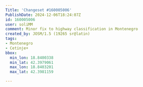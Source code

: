 ```yaml
---
Title: 'Changeset #160005006'
PublishDate: 2024-12-06T18:24:07Z
id: 160005006
user: soliMM
comment: Minor fix to highway classification in Montenegro
created_by: JOSM/1.5 (19265 sr@latin)
tags:
- Montenegro
- Cetinje+
bbox:
  min_lon: 18.8400338
  min_lat: 42.3979061
  max_lon: 18.8403201
  max_lat: 42.3981159

---
```

